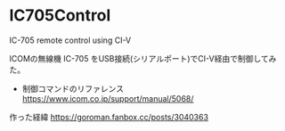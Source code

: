 # IC705Control
IC-705 remote control using CI-V

ICOMの無線機 IC-705 をUSB接続(シリアルポート)でCI-V経由で制御してみた。

- 制御コマンドのリファレンス
 https://www.icom.co.jp/support/manual/5068/

作った経緯
https://goroman.fanbox.cc/posts/3040363
